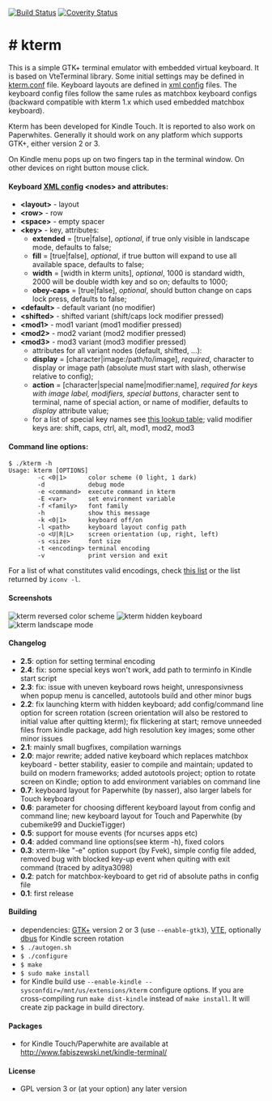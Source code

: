 [![Build Status](https://travis-ci.com/bfabiszewski/kterm.svg?branch=master)](https://travis-ci.com/bfabiszewski/kterm) [![Coverity Status](https://img.shields.io/coverity/scan/10306.svg)](https://scan.coverity.com/projects/bfabiszewski-kterm)
# \# kterm

This is a simple GTK+ terminal emulator with embedded virtual keyboard. It is based on VteTerminal library. Some initial settings may be defined in [kterm.conf](kterm.conf) file. Keyboard layouts are defined in [xml config](layouts/keyboard.xml) files. The keyboard config files follow the same rules as matchbox keyboard configs (backward compatible with kterm 1.x which used embedded matchbox keyboard).

Kterm has been developed for Kindle Touch. It is reported to also work on Paperwhites. Generally it should work on any platform which supports GTK+, either version 2 or 3.

On Kindle menu pops up on two fingers tap in the terminal window. On other devices on right button mouse click.

#### Keyboard [XML config](layouts/keyboard.xml) **\<nodes\>** and **attributes**:
  * **\<layout\>** - layout
  * **\<row\>** - row
  * **\<space\>** - empty spacer
  * **\<key\>** - key, attributes:
    * **extended** = [true|false], *optional*, if true only visible in landscape mode, defaults to false;
    * **fill** = [true|false], *optional*, if true button will expand to use all available space, defaults to false;
    * **width** = [width in kterm units], *optional*, 1000 is standard width, 2000 will be double width key and so on; defaults to 1000;
    * **obey-caps** = [true|false], *optional*, should button change on caps lock press, defaults to false;
  * **\<default\>** - default variant (no modifier)
  * **\<shifted\>** - shifted variant (shift/caps lock modifier pressed)
  * **\<mod1\>** - mod1 variant (mod1 modifier pressed)
  * **\<mod2\>** - mod2 variant (mod2 modifier pressed)
  * **\<mod3\>** - mod3 variant (mod3 modifier pressed)
    * attributes for all variant nodes (default, shifted, …):
    * **display** = [character|image\:/path/to/image], *required*, character to display or image path (absolute must start with slash, otherwise relative to config);
    * **action** = [character|special name|modifier\:name], *required for keys with image label, modifiers, special buttons*, character sent to terminal, name of special action, or name of modifier, defaults to *display* attribute value;
    * for a list of special key names see [this lookup table](https://github.com/bfabiszewski/kterm/blob/master/parse_layout.c#L41); valid modifier keys are: shift, caps, ctrl, alt, mod1, mod2, mod3
 
 
#### Command line options:
```
$ ./kterm -h
Usage: kterm [OPTIONS]
        -c <0|1>      color scheme (0 light, 1 dark)
        -d            debug mode
        -e <command>  execute command in kterm
        -E <var>      set environment variable
        -f <family>   font family
        -h            show this message
        -k <0|1>      keyboard off/on
        -l <path>     keyboard layout config path
        -o <U|R|L>    screen orientation (up, right, left)
        -s <size>     font size
        -t <encoding> terminal encoding
        -v            print version and exit
```

For a list of what constitutes valid encodings, check [this list][iana-character-sets] or the list returned by `iconv -l`.

#### Screenshots
![kterm reversed color scheme][screenshot1] 
![kterm hidden keyboard][screenshot2]
![kterm landscape mode][screenshot3]

#### Changelog
  * **2.5**: option for setting terminal encoding
  * **2.4**: fix: some special keys won't work, add path to terminfo in Kindle start script
  * **2.3**: fix: issue with uneven keyboard rows height, unresponsivness when popup menu is cancelled, autotools build and other minor bugs
  * **2.2**: fix launching kterm with hidden keyboard; add config/command line option for screen rotation (screen orientation will also be restored to initial value after quitting kterm); fix flickering at start; remove unneeded files from kindle package, add high resolution key images; some other minor issues
  * **2.1**: mainly small bugfixes, compilation warnings
  * **2.0**: major rewrite; added native keyboard which replaces matchbox keyboard - better stability, easier to compile and maintain; updated to build on modern frameworks; added autotools project; option to rotate screen on Kindle; option to add environment variables on command line
  * **0.7**: keyboard layout for Paperwhite (by nasser), also larger labels for Touch keyboard
  * **0.6**: parameter for choosing different keyboard layout from config and command line; new keyboard layout for Touch and Paperwhite (by cubemike99 and DuckieTigger)
  * **0.5**: support for mouse events (for ncurses apps etc)
  * **0.4**: added command line options(see kterm -h), fixed colors
  * **0.3**: xterm-like "-e" option support (by Fvek), simple config file added, removed bug with blocked key-up event when quiting with exit command (traced by aditya3098)
  * **0.2**: patch for matchbox-keyboard to get rid of absolute paths in config file
  * **0.1**: first release

#### Building
* dependencies: [GTK+](https://github.com/GNOME/gtk) version 2 or 3 (use `--enable-gtk3`), [VTE](https://github.com/GNOME/vte), optionally [dbus](https://www.freedesktop.org/wiki/Software/dbus/) for Kindle screen rotation
* `$ ./autogen.sh`
* `$ ./configure`
* `$ make`
* `$ sudo make install`
* for Kindle build use `--enable-kindle --sysconfdir=/mnt/us/extensions/kterm` configure options. If you are cross-compiling run `make dist-kindle` instead of `make install`. It will create zip package in build directory.

#### Packages 
* for Kindle Touch/Paperwhite are available at http://www.fabiszewski.net/kindle-terminal/

#### License
 * GPL version 3 or (at your option) any later version

[screenshot1]:http://www.fabiszewski.net/kindle-terminal/screenshot_v2_1.png "kterm screenshot"
[screenshot2]:http://www.fabiszewski.net/kindle-terminal/screenshot_v2_2.png "kterm screenshot"
[screenshot3]:http://www.fabiszewski.net/kindle-terminal/screenshot_v2_3.png "kterm screenshot"
[iana-character-sets]: https://www.iana.org/assignments/character-sets/character-sets.txt
